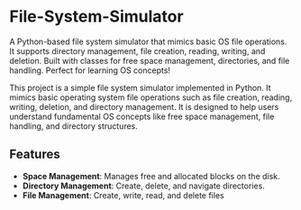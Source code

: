 # File-System-Simulator
A Python-based file system simulator that mimics basic OS file operations. It supports directory management, file creation, reading, writing, and deletion. Built with classes for free space management, directories, and file handling. Perfect for learning OS concepts!


This project is a simple file system simulator implemented in Python. It mimics basic operating system file operations such as file creation, reading, writing, deletion, and directory management. It is designed to help users understand fundamental OS concepts like free space management, file handling, and directory structures.

## Features

- **Space Management**: Manages free and allocated blocks on the disk.
- **Directory Management**: Create, delete, and navigate directories.
- **File Management**: Create, write, read, and delete files
